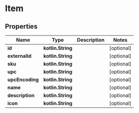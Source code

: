 
# Item

## Properties
| Name | Type | Description | Notes |
| ------------ | ------------- | ------------- | ------------- |
| **id** | **kotlin.String** |  |  [optional] |
| **externalId** | **kotlin.String** |  |  [optional] |
| **sku** | **kotlin.String** |  |  [optional] |
| **upc** | **kotlin.String** |  |  [optional] |
| **upcEncoding** | **kotlin.String** |  |  [optional] |
| **name** | **kotlin.String** |  |  [optional] |
| **description** | **kotlin.String** |  |  [optional] |
| **icon** | **kotlin.String** |  |  [optional] |



